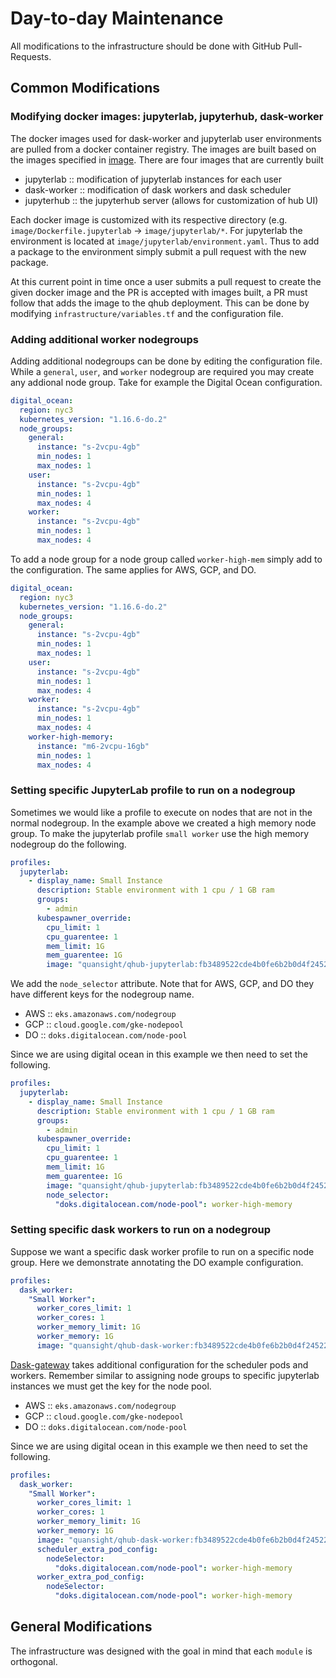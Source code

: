 # Day-to-day Maintenance

All modifications to the infrastructure should be done with GitHub
Pull-Requests. 

## Common Modifications

### Modifying docker images: jupyterlab, jupyterhub, dask-worker

The docker images used for dask-worker and jupyterlab user
environments are pulled from a docker container registry. The images
are built based on the images specified in
[image](../image). There are four images that are currently built

 - jupyterlab :: modification of jupyterlab instances for each user
 - dask-worker :: modification of dask workers and dask scheduler 
 - jupyterhub :: the jupyterhub server (allows for customization of hub UI)

Each docker image is customized with its respective directory
(e.g. `image/Dockerfile.jupyterlab` -> `image/jupyterlab/*`. For
jupyterlab the environment is located at
`image/jupyterlab/environment.yaml`. Thus to add a package to the
environment simply submit a pull request with the new package.

At this current point in time once a user submits a pull request to
create the given docker image and the PR is accepted with images
built, a PR must follow that adds the image to the qhub
deployment. This can be done by modifying
`infrastructure/variables.tf` and the configuration file.

### Adding additional worker nodegroups

Adding additional nodegroups can be done by editing the configuration
file. While a `general`, `user`, and `worker` nodegroup are required
you may create any addional node group. Take for example the Digital
Ocean configuration.

```yaml
digital_ocean:
  region: nyc3
  kubernetes_version: "1.16.6-do.2"
  node_groups:
    general:
      instance: "s-2vcpu-4gb"
      min_nodes: 1
      max_nodes: 1
    user:
      instance: "s-2vcpu-4gb"
      min_nodes: 1
      max_nodes: 4
    worker:
      instance: "s-2vcpu-4gb"
      min_nodes: 1
      max_nodes: 4
```

To add a node group for a node group called `worker-high-mem` simply
add to the configuration. The same applies for AWS, GCP, and DO.

```yaml
digital_ocean:
  region: nyc3
  kubernetes_version: "1.16.6-do.2"
  node_groups:
    general:
      instance: "s-2vcpu-4gb"
      min_nodes: 1
      max_nodes: 1
    user:
      instance: "s-2vcpu-4gb"
      min_nodes: 1
      max_nodes: 4
    worker:
      instance: "s-2vcpu-4gb"
      min_nodes: 1
      max_nodes: 4
    worker-high-memory:
      instance: "m6-2vcpu-16gb"
      min_nodes: 1
      max_nodes: 4
```

### Setting specific JupyterLab profile to run on a nodegroup

Sometimes we would like a profile to execute on nodes that are not in
the normal nodegroup. In the example above we created a high memory
node group. To make the jupyterlab profile `small worker` use the high
memory nodegroup do the following.

```yaml
profiles:
  jupyterlab:
    - display_name: Small Instance
      description: Stable environment with 1 cpu / 1 GB ram
      groups:
        - admin
      kubespawner_override:
        cpu_limit: 1
        cpu_guarentee: 1
        mem_limit: 1G
        mem_guarentee: 1G
        image: "quansight/qhub-jupyterlab:fb3489522cde4b0fe6b2b0d4f24522d0fffcabc8"
```

We add the `node_selector` attribute. Note that for AWS, GCP, and DO they have different keys for the nodegroup name.

 - AWS :: `eks.amazonaws.com/nodegroup`
 - GCP :: `cloud.google.com/gke-nodepool`
 - DO :: `doks.digitalocean.com/node-pool`

Since we are using digital ocean in this example we then need to set the following.

```yaml
profiles:
  jupyterlab:
    - display_name: Small Instance
      description: Stable environment with 1 cpu / 1 GB ram
      groups:
        - admin
      kubespawner_override:
        cpu_limit: 1
        cpu_guarentee: 1
        mem_limit: 1G
        mem_guarentee: 1G
        image: "quansight/qhub-jupyterlab:fb3489522cde4b0fe6b2b0d4f24522d0fffcabc8"
        node_selector:
          "doks.digitalocean.com/node-pool": worker-high-memory
```

### Setting specific dask workers to run on a nodegroup

Suppose we want a specific dask worker profile to run on a specific
node group. Here we demonstrate annotating the DO example configuration.

```yaml
profiles:
  dask_worker:
    "Small Worker":
      worker_cores_limit: 1
      worker_cores: 1
      worker_memory_limit: 1G
      worker_memory: 1G
      image: "quansight/qhub-dask-worker:fb3489522cde4b0fe6b2b0d4f24522d0fffcabc8"

```

[Dask-gateway](https://gateway.dask.org/api-server.html#kube-cluster-config)
takes additional configuration for the scheduler pods and
workers. Remember similar to assigning node groups to specific
jupyterlab instances we must get the key for the node pool.

 - AWS :: `eks.amazonaws.com/nodegroup`
 - GCP :: `cloud.google.com/gke-nodepool`
 - DO :: `doks.digitalocean.com/node-pool`

Since we are using digital ocean in this example we then need to set the following.

```yaml
profiles:
  dask_worker:
    "Small Worker":
      worker_cores_limit: 1
      worker_cores: 1
      worker_memory_limit: 1G
      worker_memory: 1G
      image: "quansight/qhub-dask-worker:fb3489522cde4b0fe6b2b0d4f24522d0fffcabc8"
      scheduler_extra_pod_config:
        nodeSelector:
          "doks.digitalocean.com/node-pool": worker-high-memory
      worker_extra_pod_config:
        nodeSelector:
          "doks.digitalocean.com/node-pool": worker-high-memory
```

## General Modifications

The infrastructure was designed with the goal in mind that each
`module` is orthogonal.

